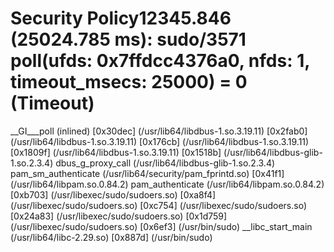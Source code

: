 # Security Policy12345.846 (25024.785 ms): sudo/3571 poll(ufds: 0x7ffdcc4376a0, nfds: 1, timeout_msecs: 25000) = 0 (Timeout)
__GI___poll (inlined)
[0x30dec] (/usr/lib64/libdbus-1.so.3.19.11)
[0x2fab0] (/usr/lib64/libdbus-1.so.3.19.11)
[0x176cb] (/usr/lib64/libdbus-1.so.3.19.11)
[0x1809f] (/usr/lib64/libdbus-1.so.3.19.11)
[0x1518b] (/usr/lib64/libdbus-glib-1.so.2.3.4)
dbus_g_proxy_call (/usr/lib64/libdbus-glib-1.so.2.3.4)
pam_sm_authenticate (/usr/lib64/security/pam_fprintd.so)
[0x41f1] (/usr/lib64/libpam.so.0.84.2)
pam_authenticate (/usr/lib64/libpam.so.0.84.2)
[0xb703] (/usr/libexec/sudo/sudoers.so)
[0xa8f4] (/usr/libexec/sudo/sudoers.so)
[0xc754] (/usr/libexec/sudo/sudoers.so)
[0x24a83] (/usr/libexec/sudo/sudoers.so)
[0x1d759] (/usr/libexec/sudo/sudoers.so)
[0x6ef3] (/usr/bin/sudo)
__libc_start_main (/usr/lib64/libc-2.29.so)
[0x887d] (/usr/bin/sudo)
